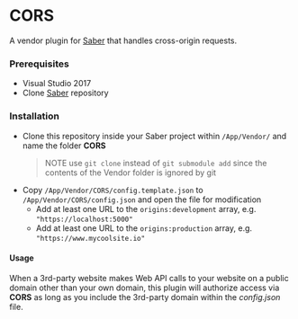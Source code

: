 # CORS
A vendor plugin for [Saber](https://github.com/Datasilk/Saber) that handles cross-origin requests.

### Prerequisites
* Visual Studio 2017
* Clone [Saber](https://github.com/Datasilk/Saber) repository

### Installation
* Clone this repository inside your Saber project within `/App/Vendor/` and name the folder **CORS**
	> NOTE use `git clone` instead of `git submodule add` since the contents of the Vendor folder is ignored by git
* Copy `/App/Vendor/CORS/config.template.json` to `/App/Vendor/CORS/config.json` and open the file for modification
	* Add at least one URL to the `origins:development` array, e.g. `"https://localhost:5000"`
    * Add at least one URL to the `origins:production` array, e.g. `"https://www.mycoolsite.io"`

#### Usage
When a 3rd-party website makes Web API calls to your website on a public domain other than your own domain, this plugin will authorize access via **CORS** as long as you include the 3rd-party domain within the *config.json* file.